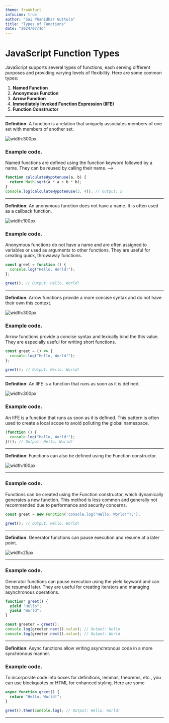 ```yaml
---
theme: frankfurt
infoLine: true
author: "Sai Phanidhar Guttula"
title: "Types of Functions"
date: "2024/07/16"
---
```


# JavaScript Function Types

<v-clicks>

JavaScript supports several types of functions, each serving different purposes and providing varying levels of flexibility. Here are some common types:

</v-clicks>

<v-clicks>

1. **Named Function**
2. **Anonymous Function**
3. **Arrow Function**
4. **Immediately Invoked Function Expression (IIFE)**
5. **Function Constructor**

</v-clicks>

---

<v-clicks>
  
  <Item title="1. Named Function">
  
  **Definition**: A function is a relation that uniquely associates members of one set with members of another set.

![width:300px](https://media0.giphy.com/media/P5wPrhzZDdeJW/giphy.webp?cid=790b7611fu165b15ppp52aoft8zsx4aa8uy9esvv6460gnzj&ep=v1_gifs_search&rid=giphy.webp&ct=g)

  </Item>

</v-clicks>

<v-clicks>

### Example code.

Named functions are defined using the function keyword followed by a name. They can be reused by calling their name. -->

```javascript
function calculateHypotenuse(a, b) {
  return Math.sqrt(a * a + b * b);
}
console.log(calculateHypotenuse(3, 4)); // Output: 5
```

</v-clicks>

---

<v-clicks>

  <Item title="2. Anonymous Function">
  
  **Definition**: An anonymous function does not have a name. It is often used as a callback function.

![width:100px](https://media0.giphy.com/media/v1.Y2lkPTc5MGI3NjExN2MzejVoMG43cms1YWhsM2JqamxxOWp0OG1kcWluMHNwdHo0Zm84ZyZlcD12MV9naWZzX3NlYXJjaCZjdD1n/3og0ILLVvPp8d64Jd6/giphy.webp)

  </Item>

</v-clicks>

<v-click>

### Example code.

Anonymous functions do not have a name and are often assigned to variables or used as arguments to other functions. They are useful for creating quick, throwaway functions.

</v-click>

<v-click>

```javascript
const greet = function () {
  console.log("Hello, World!");
};

greet(); // Output: Hello, World!
```

</v-click>

---

<v-clicks>

<Item title="3. Arrow Function">

**Definition**: Arrow functions provide a more concise syntax and do not have their own this context.

![width:300px](https://encrypted-tbn0.gstatic.com/images?q=tbn:ANd9GcSlRZM9QHx8SUu-cG_FyM-dwsawZYr4KPrpTQ&s)

</Item>

</v-clicks>

### Example code.

Arrow functions provide a concise syntax and lexically bind the this value. They are especially useful for writing short functions.

<v-clicks>

```javascript
const greet = () => {
  console.log("Hello, World!");
};

greet(); // Output: Hello, World!
```

</v-clicks>

---

<v-clicks>

<Item title="4. Immediately Invoked Function Expression (IIFE)">

**Definition**: An IIFE is a function that runs as soon as it is defined.

![width:300px](https://encrypted-tbn0.gstatic.com/images?q=tbn:ANd9GcQgxu149_TExIRdbmTRjuEdGhFLIvLyIFweoQ&s)

</Item>

</v-clicks>

### Example code.

An IIFE is a function that runs as soon as it is defined. This pattern is often used to create a local scope to avoid polluting the global namespace.

<v-clicks>

```javascript
(function () {
  console.log("Hello, World!");
})(); // Output: Hello, World!
```

</v-clicks>

---

<v-clicks>

<Item title="5. Function Constructor">

**Definition**: Functions can also be defined using the Function constructor.

![width:100px](https://media2.giphy.com/media/v1.Y2lkPTc5MGI3NjExaTYxNjloczRkZ2c0dGMyYTQzbG5ubXFlc2Q0emcxbHhoZWp0eDJxNSZlcD12MV9naWZzX3NlYXJjaCZjdD1n/qt73FYHjuXqAj241m8/giphy.webp)

</Item>

</v-clicks>

---

### Example code.

Functions can be created using the Function constructor, which dynamically generates a new function. This method is less common and generally not recommended due to performance and security concerns.

<v-clicks>

```javascript
const greet = new Function('console.log("Hello, World!");');

greet(); // Output: Hello, World!
```

</v-clicks>

---

<Item title="6. Generator Function">

**Definition**: Generator functions can pause execution and resume at a later point.

</Item>

![width:25px](https://media0.giphy.com/media/v1.Y2lkPTc5MGI3NjExd2JkdXQ4YWc3eHZiOWVhZGFrYXpidTlkcjQwdTlncjZsZmZxbnd1MCZlcD12MV9naWZzX3NlYXJjaCZjdD1n/3o6gEaLDVsHUcmyTZe/200.webp)

---

### Example code.

Generator functions can pause execution using the yield keyword and can be resumed later. They are useful for creating iterators and managing asynchronous operations.

```javascript
function* greet() {
  yield "Hello";
  yield "World";
}

const greeter = greet();
console.log(greeter.next().value); // Output: Hello
console.log(greeter.next().value); // Output: World
```

---

<Item title="7. Async Function">

**Definition**: Async functions allow writing asynchronous code in a more synchronous manner.

</Item>

### Example code.

To incorporate code into boxes for definitions, lemmas, theorems, etc., you can use blockquotes or HTML for enhanced styling. Here are some

```javascript
async function greet() {
  return "Hello, World!";
}

greet().then(console.log); // Output: Hello, World!
```

---
